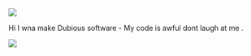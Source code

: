  <img src="https://pasteboard.co/bkG6BsFrrRkB.png"/>

Hi
I wna make Dubious software -
My code is awful dont laugh at me .


<img src="https://github-readme-stats.vercel.app/api/top-langs/?username=senzur"/>

